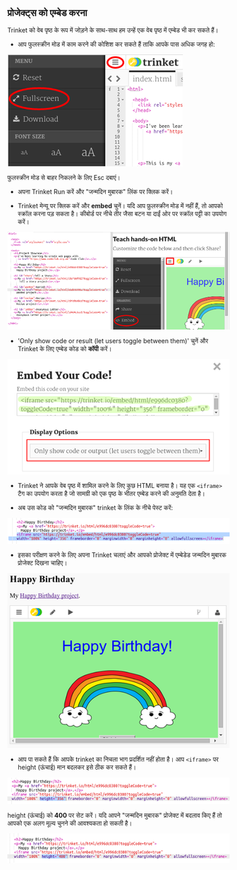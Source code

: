 ## प्रोजेक्ट्स को एम्बेड करना

Trinket को वेब पृष्ठ के रूप में जोड़ने के साथ-साथ हम उन्हें एक वेब पृष्ठ में एम्बेड भी कर सकते हैं।

+ आप फुलस्क्रीन मोड में काम करने की कोशिश कर सकते हैं ताकि आपके पास अधिक जगह हो:

![स्क्रीनशॉट](images/showcase-fullscreen.png)

फुलस्क्रीन मोड से बाहर निकलने के लिए Esc दबाएं।

+ अपना Trinket Run करें और "जन्मदिन मुबारक" लिंक पर क्लिक करें।

+ Trinket मेन्यू पर क्लिक करें और **embed** चुनें। यदि आप फ़ुलस्क्रीन मोड में नहीं हैं, तो आपको स्क्रॉल करना पड़ सकता है। कीबोर्ड पर नीचे तीर जैसा बटन या दाईं ओर पर स्क्रॉल पट्टी का उपयोग करें।

![स्क्रीनशॉट](images/showcase-embed-code.png)

+ 'Only show code or result (let users toggle between them)' चुनें और Trinket के लिए एम्बेड कोड को **कॉपी** करें। 

![स्क्रीनशॉट](images/showcase-embed.png)

+ Trinket ने आपके वेब पृष्ठ में शामिल करने के लिए कुछ HTML बनाया है। यह एक `<iframe>` टैग का उपयोग करता है जो सामग्री को एक पृष्ठ के भीतर एम्बेड करने की अनुमति देता है।

+ अब उस कोड को "जन्मदिन मुबारक" trinket के लिंक के नीचे पेस्ट करें:

![स्क्रीनशॉट](images/showcase-paste-embed.png)

+ इसका परीक्षण करने के लिए अपना Trinket चलाएं और आपको प्रोजेक्ट में एम्बेडेड जन्मदिन मुबारक प्रोजेक्ट दिखना चाहिए। 

![स्क्रीनशॉट](images/showcase-embed-output.png)

+ आप पा सकते हैं कि आपके trinket का निचला भाग प्रदर्शित नहीं होता है। आप `<iframe>` पर height (ऊंचाई) मान बदलकर इसे ठीक कर सकते हैं। 

![स्क्रीनशॉट](images/showcase-embed-height.png)

height (ऊंचाई) को **400** पर सेट करें। यदि आपने "जन्मदिन मुबारक" प्रोजेक्ट में बदलाव किए हैं तो आपको एक अलग मूल्य चुनने की आवश्यकता हो सकती है।

![स्क्रीनशॉट](images/showcase-embed-fixed.png)